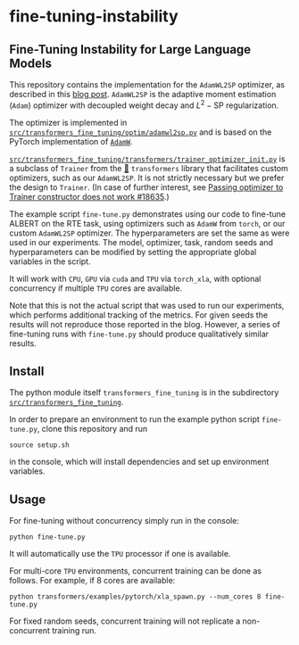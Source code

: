 # fine-tuning-instability


## Fine-Tuning Instability for Large Language Models


This repository contains the implementation for the `AdamWL2SP` optimizer, as 
described in this [blog post](https://quantitative-technologies.github.io/fine-tuning-instability/).
`AdamWL2SP` is the adaptive moment estimation (`Adam`) optimizer with decoupled 
weight decay and $L^2-\mathrm{SP}$ regularization.

The optimizer is implemented in [`src/transformers_fine_tuning/optim/adamwl2sp.py`](https://github.com/quantitative-technologies/fine-tuning-instability/blob/master/src/transformers_fine_tuning/optim/adamwl2sp.py) and is based on 
the PyTorch implementation of [`AdamW`](https://pytorch.org/docs/stable/generated/torch.optim.AdamW.html).

[`src/transformers_fine_tuning/transformers/trainer_optimizer_init.py`](https://github.com/quantitative-technologies/fine-tuning-instability/blob/master/src/transformers_fine_tuning/transformers/trainer_optimizer_init.py) 
is a subclass of `Trainer` from the [🤗](https://huggingface.co) `transformers` library that 
facilitates custom optimizers, such as our `AdamWL2SP`. It is not strictly 
necessary but we prefer the design to `Trainer`. (In case of further interest, 
see [Passing optimizer to Trainer constructor does not work #18635](https://github.com/huggingface/transformers/issues/18635#issue-1339386290).)

The example script `fine-tune.py` demonstrates using our code to fine-tune 
ALBERT on the RTE task, using optimizers such as `AdamW` from `torch`, or our 
custom `AdamWL2SP` optimizer. The hyperparameters are set the same as were used
in our experiments. The model, optimizer, task, random seeds and hyperparameters
can be modified by setting the appropriate global variables in the script. 

It will work with `CPU`, `GPU` via `cuda` and `TPU` via `torch_xla`, with optional
concurrency if multiple `TPU` cores are available.

Note that this is not the actual script that was used to run our experiments, which
performs additional tracking of the metrics. For given seeds the results will
not reproduce those reported in the blog. However, a series of fine-tuning runs
with `fine-tune.py` should produce qualitatively similar results.

## Install

The python module itself `transformers_fine_tuning` is in the subdirectory [`src/transformers_fine_tuning`](https://github.com/quantitative-technologies/fine-tuning-instability/tree/master/src/transformers_fine_tuning).

In order to prepare an environment to run the example python script 
`fine-tune.py`, clone this repository and run

```console
source setup.sh
```

in the console, which will install dependencies and set up environment variables.

## Usage

For fine-tuning without concurrency simply run in the console:

```console
python fine-tune.py
```

It will automatically use the `TPU` processor if one is available.

For multi-core `TPU` environments, concurrent training can be done as
follows. For example, if 8 cores are available:

```console
python transformers/examples/pytorch/xla_spawn.py --num_cores 8 fine-tune.py
```

For fixed random seeds, concurrent training will not replicate a non-concurrent
training run.


